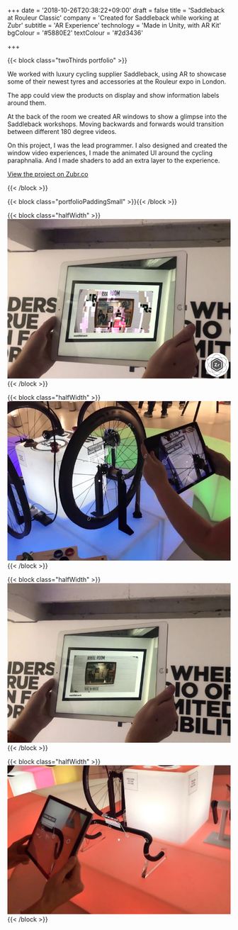 +++
date = '2018-10-26T20:38:22+09:00'
draft = false
title = 'Saddleback at Rouleur Classic'
company = 'Created for Saddleback while working at Zubr'
subtitle = 'AR Experience'
technology = 'Made in Unity, with AR Kit'
bgColour = '#5880E2'
textColour = '#2d3436'

+++

{{< block class="twoThirds portfolio" >}}

We worked with luxury cycling supplier Saddleback, using AR to showcase some of their newest tyres and accessories at the Rouleur expo in London.

The app could view the products on display and show information labels around them. 

At the back of the room we created AR windows to show a glimpse into the Saddleback workshops. Moving backwards and forwards would transition between different 180 degree videos.

On this project, I was the lead programmer. I also designed and created the window video experiences, I made the animated UI around the cycling paraphnalia. And I made shaders to add an extra layer to the experience.


[View the project on Zubr.co](https://zubr.co/case-study/saddleback-rouleur-live/)

{{< /block >}}

{{< block class="portfolioPaddingSmall" >}}{{< /block >}}

{{< block class="halfWidth" >}}
![alt](01.png "portfolioImg")
{{< /block >}}

{{< block class="halfWidth" >}}
![alt](02.jpg "portfolioImg")
{{< /block >}}

{{< block class="halfWidth" >}}
![alt](03.jpg "portfolioImg")
{{< /block >}}

{{< block class="halfWidth" >}}
![alt](04.jpg "portfolioImg")
{{< /block >}}
